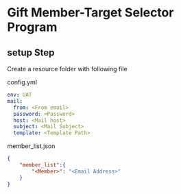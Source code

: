 # Gift Member-Target Selector Program

## setup Step

Create a resource folder with following file

config.yml

```yaml
env: UAT
mail:
  from: <From email>
  password: <Password>
  host: <Mail host>
  subject: <Mail Subject>
  template: <Template Path>
```

member_list.json

```json
{
    "member_list":{
        "<Member>": "<Email Address>"
    }
}
```